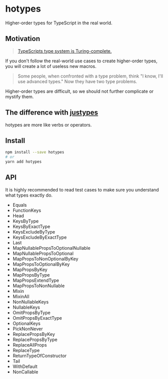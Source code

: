 # hotypes
Higher-order types for TypeScript in the real world.

## Motivation
> [TypeScripts type system is Turing-complete.](https://github.com/microsoft/TypeScript/issues/14833)

If you don't follow the real-world use cases to create higher-order types,
you will create a lot of useless new macros.

> Some people, when confronted with a type problem, think "I know, I'll use advanced types." Now they have two type problems.

Higher-order types are difficult,
so we should not further complicate or mystify them.

## The difference with [justypes]
hotypes are more like verbs or operators.

[justypes]: https://www.npmjs.com/package/justypes

## Install
```sh
npm install --save hotypes
# or
yarn add hotypes
```

## API
It is highly recommended to read test cases to make sure you understand what types exactly do.

- Equals
- FunctionKeys
- Head
- KeysByType
- KeysByExactType
- KeysExcludeByType
- KeysExcludeByExactType
- Last
- MapNullablePropsToOptionalNullable
- MapNullablePropsToOptional
- MapPropsToNonOptionalByKey
- MapPropsToOptionalByKey
- MapPropsByKey
- MapPropsByType
- MapPropsExtendType
- MapPropsToNonNullable
- Mixin
- MixinAll
- NonNullableKeys
- NullableKeys
- OmitPropsByType
- OmitPropsByExactType
- OptionalKeys
- PickNonNever
- ReplacePropsByKey
- ReplacePropsByType
- ReplaceAllProps
- ReplaceType
- ReturnTypeOfConstructor
- Tail
- WithDefault
- NonCallable
